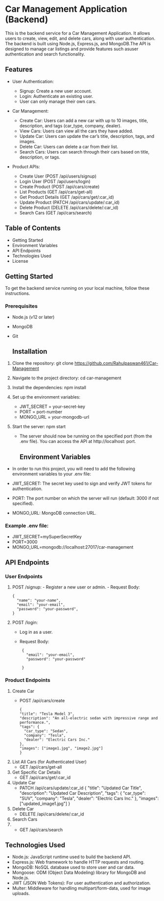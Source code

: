 # Car Management Application (Backend)

This is the backend service for a Car Management Application. It allows users to create, view, edit, and delete cars, along with user authentication. The backend is built using Node.js, 
Express.js, and MongoDB.The API is designed to manage car listings and provide features such asuser authentication and search functionality.

## Features
- User Authentication:
  - Signup: Create a new user account.
  - Login: Authenticate an existing user.
  - User can only manage their own cars.
- Car Management:
  - Create Car: Users can add a new car with up to 10 images, title, description, and tags (car_type, company, dealer).
  - View Cars: Users can view all the cars they have added.
  - Update Car: Users can update the car’s title, description, tags, and images.
  - Delete Car: Users can delete a car from their list.
  - Search Cars: Users can search through their cars based on title, description, or tags.
  
- Product APIs:
  - Create User (POST /api/users/signup)
  - Login User (POST /api/users/login)
  - Create Product (POST /api/cars/create)
  - List Products (GET /api/cars/get-all)
  - Get Product Details (GET /api/cars/get/:car_id) 
  - Update Product (PATCH /api/cars/update/:car_id)
  - Delete Product (DELETE /api/cars/delete/:car_id)
  - Search Cars (GET /api/cars/search)


 
## Table of Contents
- Getting Started
- Environment Variables
- API Endpoints
- Technologies Used
- License

  
## Getting Started
 To get the backend service running on your local machine, follow these instructions.

 ### Prerequisites
 - Node.js (v12 or later)
 - MongoDB
 - Git

   ## Installation
1. Clone the repository:
   git clone https://github.com/Rahulpaswan461/Car-Management
2. Navigate to the project directory:
   cd car-management
3. Install the dependencies:
    npm install
4. Set up the environment variables:
    - JWT_SECRET = your-secret-key
    - PORT = port-number
    - MONGO_URL = your-mongodb-url
5. Start the server:
   npm start

   - The server should now be running on the specified port (from the .env file). You can access the API at http://localhost: port.

     ## Environment Variables

-  In order to run this project, you will need to add the following environment variables to your .env file:

- JWT_SECRET: The secret key used to sign and verify JWT tokens for authentication.
- PORT: The port number on which the server will run (default: 3000 if not specified).
- MONGO_URL: MongoDB connection URL.

  
 ### Example .env file:
- JWT_SECRET=mySuperSecretKey
- PORT=3000
- MONGO_URL=mongodb://localhost:27017/car-management

## API Endpoints
  ### User Endpoints
   1. POST /signup:
     - Register a new user or admin.
     - Request Body:
 
          {
            "name": "your-name",
            "email": "your-email",
            "password": "your-password",
          }
2. POST /login:
     - Log in as a user.
     - Request Body:
       
            {
              "email": "your-email",
              "password": "your-password"
       
            }

 ### Product Endpoints
 1. Create Car
    - POST /api/cars/create

          {
          "title": "Tesla Model 3",
          "description": "An all-electric sedan with impressive range and performance.",
          "tags": {
            "car_type": "Sedan",
            "company": "Tesla",
            "dealer": "Electric Cars Inc."
          },
          "images": ["image1.jpg", "image2.jpg"]
          }

  2.  List All Cars (for Authenticated User)
      - GET /api/cars/get-all
  3. Get Specific Car Details
     - GET /api/cars/get/:car_id
  4. Update Car
     - PATCH /api/cars/update/:car_id
         {
            "title": "Updated Car Title",
            "description": "Updated Car Description",
            "tags": {
              "car_type": "SUV",
              "company": "Tesla",
              "dealer": "Electric Cars Inc."
            },
            "images": ["updated_image1.jpg"]
         }
  4. Delete Car
     - DELETE /api/cars/delete/:car_id
  5.  Search Cars
  6.  - GET /api/cars/search
  
 ## Technologies Used
 - Node.js: JavaScript runtime used to build the backend API.
 - Express.js: Web framework to handle HTTP requests and routing.
 - MongoDB: NoSQL database used to store user and car data.
 - Mongoose: ODM (Object Data Modeling) library for MongoDB and Node.js.
 - JWT (JSON Web Tokens): For user authentication and authorization.
 - Multer: Middleware for handling multipart/form-data, used for image uploads.

   
